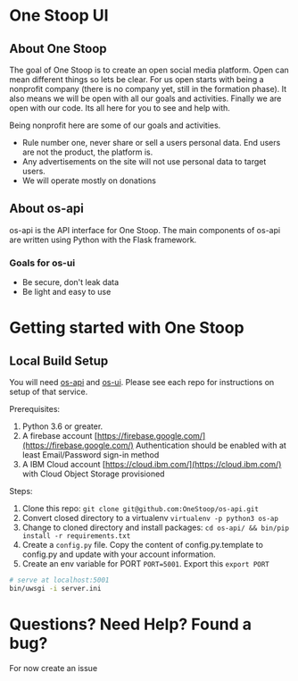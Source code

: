 # One Stoop UI

## About One Stoop
The goal of One Stoop is to create an open social media platform.  Open can mean different things so lets be clear.  For us open starts with being a nonprofit company (there is no company yet, still in the formation phase).  It also means we will be open with all our goals and activities.  Finally we are open with our code.  Its all here for you to see and help with.

Being nonprofit here are some of our goals and activities.
* Rule number one, never share or sell a users personal data.  End users are not the product, the platform is.
* Any advertisements on the site will not use personal data to target users.
* We will operate mostly on donations

## About os-api
os-api is the API interface for One Stoop.  The main components of os-api are written using Python with the Flask framework.

### Goals for os-ui
* Be secure, don't leak data
* Be light and easy to use

# Getting started with One Stoop
## Local Build Setup
You will need [os-api](https://github.com/OneStoop/os-api) and [os-ui](https://github.com/OneStoop/os-ui).  Please see each repo for instructions on setup of that service.

Prerequisites:
1) Python 3.6 or greater.
2) A firebase account [https://firebase.google.com/](https://firebase.google.com/)
Authentication should be enabled with at least Email/Password sign-in method
3) A IBM Cloud account [https://cloud.ibm.com/](https://cloud.ibm.com/) with Cloud Object Storage provisioned

Steps:
1) Clone this repo: `git clone git@github.com:OneStoop/os-api.git`
2) Convert closed directory to a virtualenv `virtualenv -p python3 os-ap`
3) Change to cloned directory and install packages: `cd os-api/ && bin/pip install -r requirements.txt`
4) Create a `config.py` file.  Copy the content of config.py.template to config.py and update with your account information.
5) Create an env variable for PORT `PORT=5001`.  Export this `export PORT`

``` bash
# serve at localhost:5001
bin/uwsgi -i server.ini
```

# Questions? Need Help? Found a bug?
For now create an issue
